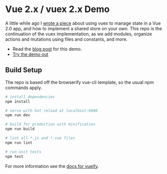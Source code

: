 # Vue 2.x / vuex 2.x Demo

A little while ago I [wrote a piece](https://benjaminlistwon.com/blog/data-flow-in-vue-and-vuex/) about using vuex to manage state in a Vue 2.0 app, and how to implement a shared store on your own. This repo is the continuation of the vuex implementation, as we add modules, organize actions and mutations using files and constants, and more.

- Read the [blog post](https://benjaminlistwon.com/blog/vuex-chat-part-2/) for this demo.
- [Try the demo out](https://benjaminlistwon.com/demo/vuexchat/)


## Build Setup

The repo is based off the browserify vue-cli template, so the usual npm commands apply.

``` bash
# install dependencies
npm install

# serve with hot reload at localhost:8080
npm run dev

# build for production with minification
npm run build

# lint all *.js and *.vue files
npm run lint

# run unit tests
npm test
```
For more information see the [docs for vueify](https://github.com/vuejs/vueify).
